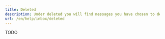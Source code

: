 ```yaml
---
title: Deleted
description: Under deleted you will find messages you have chosen to delete from your inbox or archive. The messages can be deleted permanently or restored.
url: /en/help/inbox/deleted
---
```


TODO